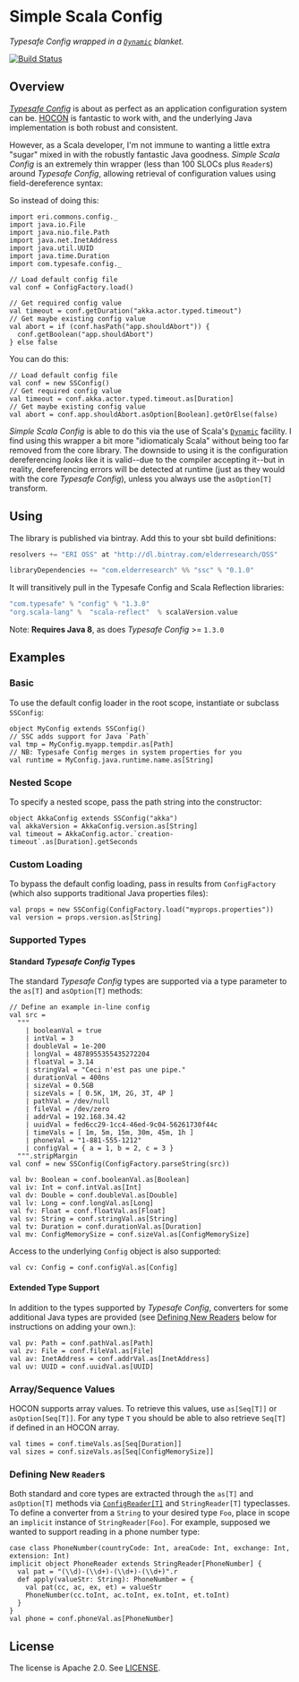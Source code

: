 # Simple Scala Config

_Typesafe Config wrapped in a [`Dynamic`][dsd] blanket._

[![Build Status](https://travis-ci.org/ElderResearch/ssc.svg?branch=master)](https://travis-ci.org/ElderResearch/ssc)

## Overview

[_Typesafe Config_][tc] is about as perfect as an application configuration system can be. [HOCON][hocon] is fantastic to work with, and the underlying Java implementation is both robust and consistent.

However, as a Scala developer, I'm not immune to wanting a little extra "sugar" mixed in with the robustly fantastic Java goodness. _Simple Scala Config_ is an extremely thin wrapper (less than 100 SLOCs plus `Reader`s) around _Typesafe Config_, allowing retrieval of configuration values using field-dereference syntax:

So instead of doing this:

```tut:invisible
import eri.commons.config._
import java.io.File
import java.nio.file.Path
import java.net.InetAddress
import java.util.UUID
import java.time.Duration
import com.typesafe.config._
```

```tut:silent
// Load default config file
val conf = ConfigFactory.load()
```
```tut:book
// Get required config value
val timeout = conf.getDuration("akka.actor.typed.timeout")
// Get maybe existing config value
val abort = if (conf.hasPath("app.shouldAbort")) {
  conf.getBoolean("app.shouldAbort")
} else false
```

You can do this:

```tut:book
// Load default config file
val conf = new SSConfig()
// Get required config value
val timeout = conf.akka.actor.typed.timeout.as[Duration]
// Get maybe existing config value
val abort = conf.app.shouldAbort.asOption[Boolean].getOrElse(false)
```

_Simple Scala Config_ is able to do this via the use of Scala's [`Dynamic`][dsd] facility. I find using this wrapper a bit more "idiomaticaly Scala" without being too far removed from the core library.  The downside to using it is the configuration dereferencing _looks_ like it is valid--due to the compiler accepting it--but in reality, dereferencing errors will be detected at runtime (just as they would with the core _Typesafe Config_), unless you always use the `asOption[T]` transform.

## Using

The library is published via bintray. Add this to your sbt build definitions:

```scala
resolvers += "ERI OSS" at "http://dl.bintray.com/elderresearch/OSS"

libraryDependencies += "com.elderresearch" %% "ssc" % "0.1.0"
```

It will transitively pull in the Typesafe Config and Scala Reflection libraries:

```scala
"com.typesafe" % "config" % "1.3.0"
"org.scala-lang" %  "scala-reflect"  % scalaVersion.value
```

Note: **Requires Java 8**, as does _Typesafe Config_ >= `1.3.0`

## Examples

### Basic

To use the default config loader in the root scope, instantiate or subclass `SSConfig`:

```tut:book
object MyConfig extends SSConfig()
// SSC adds support for Java `Path`
val tmp = MyConfig.myapp.tempdir.as[Path]
// NB: Typesafe Config merges in system properties for you
val runtime = MyConfig.java.runtime.name.as[String]
```

### Nested Scope

To specify a nested scope, pass the path string into the constructor:

```tut:book
object AkkaConfig extends SSConfig("akka")
val akkaVersion = AkkaConfig.version.as[String]
val timeout = AkkaConfig.actor.`creation-timeout`.as[Duration].getSeconds
```

### Custom Loading

To bypass the default config loading, pass in results from `ConfigFactory` (which also supports traditional Java properties files):

```tut:book
val props = new SSConfig(ConfigFactory.load("myprops.properties"))
val version = props.version.as[String]
```

### Supported Types

#### Standard _Typesafe Config_ Types

The standard _Typesafe Config_ types are supported via a type parameter to the `as[T]` and `asOption[T]` methods:

```tut:silent
// Define an example in-line config
val src =
  """
    | booleanVal = true
    | intVal = 3
    | doubleVal = 1e-200
    | longVal = 4878955355435272204
    | floatVal = 3.14
    | stringVal = "Ceci n'est pas une pipe."
    | durationVal = 400ns
    | sizeVal = 0.5GB
    | sizeVals = [ 0.5K, 1M, 2G, 3T, 4P ] 
    | pathVal = /dev/null
    | fileVal = /dev/zero
    | addrVal = 192.168.34.42
    | uuidVal = fed6cc29-1cc4-46ed-9c04-56261730f44c
    | timeVals = [ 1m, 5m, 15m, 30m, 45m, 1h ]
    | phoneVal = "1-881-555-1212"
    | configVal = { a = 1, b = 2, c = 3 }
  """.stripMargin
val conf = new SSConfig(ConfigFactory.parseString(src))
```
```tut:book
val bv: Boolean = conf.booleanVal.as[Boolean]
val iv: Int = conf.intVal.as[Int]
val dv: Double = conf.doubleVal.as[Double]
val lv: Long = conf.longVal.as[Long]
val fv: Float = conf.floatVal.as[Float]
val sv: String = conf.stringVal.as[String]
val tv: Duration = conf.durationVal.as[Duration]
val mv: ConfigMemorySize = conf.sizeVal.as[ConfigMemorySize]
```

Access to the underlying `Config` object is also supported:

```tut:book
val cv: Config = conf.configVal.as[Config]
```

#### Extended Type Support 

In addition to the types supported by _Typesafe Config_, converters for some additional Java types are provided (see [Defining New Readers](#defining-new-readers) below for instructions on adding your own.):

```tut:book
val pv: Path = conf.pathVal.as[Path]
val zv: File = conf.fileVal.as[File]
val av: InetAddress = conf.addrVal.as[InetAddress]
val uv: UUID = conf.uuidVal.as[UUID]
```

### Array/Sequence Values

HOCON supports array values. To retrieve this values, use `as[Seq[T]]` or `asOption[Seq[T]]`. For any type `T` you should be able to also retrieve `Seq[T]` if defined in an HOCON array.

```tut:book
val times = conf.timeVals.as[Seq[Duration]]
val sizes = conf.sizeVals.as[Seq[ConfigMemorySize]]
```

### Defining New `Reader`s 

Both standard and core types are extracted through the `as[T]` and `asOption[T]` methods via [`ConfigReader[T]`](src/main/scala/eri/commons/config/ConfigReader.scala) and `StringReader[T]` typeclasses. To define a converter from a `String` to your desired type `Foo`, place in scope an `implicit` instance of `StringReader[Foo]`. For example, supposed we wanted to support reading in a phone number type:  
 
```tut:book
case class PhoneNumber(countryCode: Int, areaCode: Int, exchange: Int, extension: Int)
implicit object PhoneReader extends StringReader[PhoneNumber] {
  val pat = "(\\d)-(\\d+)-(\\d+)-(\\d+)".r
  def apply(valueStr: String): PhoneNumber = {
    val pat(cc, ac, ex, et) = valueStr
    PhoneNumber(cc.toInt, ac.toInt, ex.toInt, et.toInt)
  }
}
val phone = conf.phoneVal.as[PhoneNumber]
```

## License

The license is Apache 2.0. See [LICENSE](LICENSE).


[tc]: https://github.com/typesafehub/config
[hocon]: https://github.com/typesafehub/config/blob/master/HOCON.md
[dsd]: http://www.scala-lang.org/api/2.11.8/#scala.Dynamic
